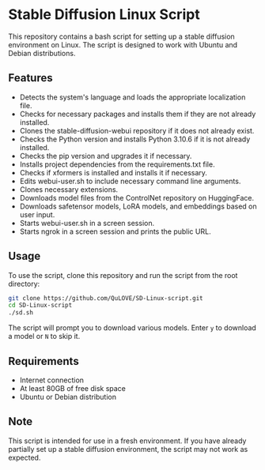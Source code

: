 # Stable Diffusion Linux Script

This repository contains a bash script for setting up a stable diffusion environment on Linux. The script is designed to work with Ubuntu and Debian distributions.

## Features

- Detects the system's language and loads the appropriate localization file.
- Checks for necessary packages and installs them if they are not already installed.
- Clones the stable-diffusion-webui repository if it does not already exist.
- Checks the Python version and installs Python 3.10.6 if it is not already installed.
- Checks the pip version and upgrades it if necessary.
- Installs project dependencies from the requirements.txt file.
- Checks if xformers is installed and installs it if necessary.
- Edits webui-user.sh to include necessary command line arguments.
- Clones necessary extensions.
- Downloads model files from the ControlNet repository on HuggingFace.
- Downloads safetensor models, LoRA models, and embeddings based on user input.
- Starts webui-user.sh in a screen session.
- Starts ngrok in a screen session and prints the public URL.

## Usage

To use the script, clone this repository and run the script from the root directory:

```bash
git clone https://github.com/QuLOVE/SD-Linux-script.git
cd SD-Linux-script
./sd.sh
```

The script will prompt you to download various models. Enter `y` to download a model or `N` to skip it.

## Requirements

- Internet connection
- At least 80GB of free disk space
- Ubuntu or Debian distribution

## Note

This script is intended for use in a fresh environment. If you have already partially set up a stable diffusion environment, the script may not work as expected.
